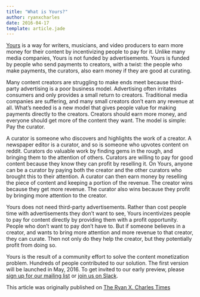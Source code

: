 ```yaml
---
title: "What is Yours?"
author: ryanxcharles
date: 2016-04-17
template: article.jade
---
```

[Yours](http://yours.press) is a way for writers, musicians, and video
producers to earn more money for their content by incentivizing people to pay
for it. Unlike many media companies, Yours is not funded by advertisements.
Yours is funded by people who send payments to creators, with a twist: the
people who make payments, the curators, also earn money if they are good at
curating.

Many content creators are struggling to make ends meet because third-party
advertising is a poor business model. Advertising often irritates consumers and
only provides a small return to creators. Traditional media companies are
suffering, and many small creators don’t earn any revenue at all. What’s needed
is a new model that gives people value for making payments directly to the
creators. Creators should earn more money, and everyone should get more of the
content they want. The model is simple: Pay the curator.

A curator is someone who discovers and highlights the work of a creator. A
newspaper editor is a curator, and so is someone who upvotes content on reddit.
Curators do valuable work by finding gems in the rough, and bringing them to
the attention of others. Curators are willing to pay for good content because
they know they can profit by reselling it. On Yours, anyone can be a curator by
paying both the creator and the other curators who brought this to their
attention. A curator can then earn money by reselling the piece of content and
keeping a portion of the revenue. The creator wins because they get more
revenue. The curator also wins because they profit by bringing more attention
to the creator.

Yours does not need third-party advertisements. Rather than cost people time
with advertisements they don’t want to see, Yours incentivizes people to pay
for content directly by providing them with a profit opportunity. People who
don’t want to pay don’t have to. But if someone believes in a creator, and
wants to bring more attention and more revenue to that creator, they can
curate. Then not only do they help the creator, but they potentially profit
from doing so.

Yours is the result of a community effort to solve the content monetization
problem. Hundreds of people contributed to our solution. The first version will
be launched in May, 2016. To get invited to our early preview, please [sign up
for our mailing list](http://yours.press) or [join us on
Slack](https://yours-slackin.herokuapp.com/).

This article was originally published on [The Ryan X. Charles
Times](https://ryanxcharlestimes.com/what-is-yours-fe26b80f4dd8)
